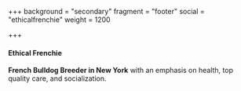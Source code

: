+++
background = "secondary"
fragment = "footer"
social = "ethicalfrenchie"
weight = 1200

+++
#### Ethical Frenchie

**French Bulldog Breeder in New York** with an emphasis on health, top quality care, and socialization.